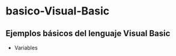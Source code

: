 # basico-Visual-Basic
<h2>Ejemplos básicos del lenguaje Visual Basic</h2>
<ul>
<li>Variables</li>
</ul>
